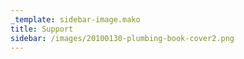 ```yaml
---
_template: sidebar-image.mako
title: Support
sidebar: /images/20100130-plumbing-book-cover2.png
---
```

